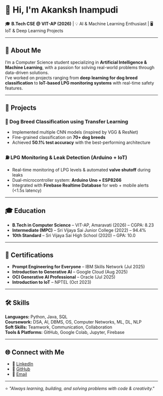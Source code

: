 # 👋 Hi, I'm Akanksh Inampudi  

🎓 **B.Tech CSE @ VIT-AP (2026)** | 💡 AI & Machine Learning Enthusiast | 🖥️ IoT & Deep Learning Projects  

---

## 🚀 About Me  
I’m a Computer Science student specializing in **Artificial Intelligence & Machine Learning**, with a passion for solving real-world problems through data-driven solutions.  
I’ve worked on projects ranging from **deep learning for dog breed classification** to **IoT-based LPG monitoring systems** with real-time safety features.  

---

## 🔬 Projects  

### 🐶 Dog Breed Classification using Transfer Learning  
- Implemented multiple CNN models (inspired by VGG & ResNet)  
- Fine-grained classification on **70+ dog breeds**  
- Achieved **50.1% test accuracy** with the best-performing architecture  

### ⛽ LPG Monitoring & Leak Detection (Arduino + IoT)  
- Real-time monitoring of LPG levels & automated **valve shutoff** during leaks  
- Dual-microcontroller system: **Arduino Uno + ESP8266**  
- Integrated with **Firebase Realtime Database** for web + mobile alerts (<1.5s latency)  

---

## 🎓 Education  
- **B.Tech in Computer Science** – VIT-AP, Amaravati (2026) – CGPA: 8.23  
- **Intermediate (MPC)** – Sri Vijaya Sai Junior College (2022) – 94.4%  
- **10th Standard** – Sri Vijaya Sai High School (2020) – GPA: 10.0  

---

## 📜 Certifications  
- **Prompt Engineering for Everyone** – IBM Skills Network (Jul 2025)  
- **Introduction to Generative AI** – Google Cloud (Aug 2025)  
- **OCI Generative AI Professional** – Oracle (Jul 2025)  
- **Introduction to IoT** – NPTEL (Oct 2023)  

---

## 🛠️ Skills  

**Languages:** Python, Java, SQL  
**Coursework:** DSA, AI, DBMS, OS, Computer Networks, ML, DL, NLP  
**Soft Skills:** Teamwork, Communication, Collaboration  
**Tools & Platforms:** GitHub, Google Colab, Jupyter, Firebase  

---

## 🌐 Connect with Me  

- 💼 [LinkedIn](https://www.linkedin.com/in/akanksh-inampudi-84a65824a/)  
- 📂 [GitHub](https://github.com/Akanksh116)  
- 📧 [Email](mailto:akankshinampudi@gmail.com)  

---

⭐️ *"Always learning, building, and solving problems with code & creativity."*  
